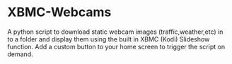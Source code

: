 XBMC-Webcams
============

A python script to download static webcam images (traffic,weather,etc) in to a folder and display them using the built in XBMC (Kodi) Slideshow function. Add a custom button to your home screen to trigger the script on demand.

